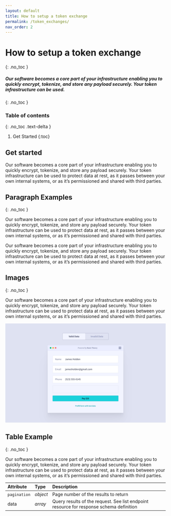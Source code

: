 ```yaml
---
layout: default
title: How to setup a token exchange
permalink: /token_exchanges/
nav_order: 2
---
```

# How to setup a token exchange
{: .no_toc }

##### Our software becomes a core part of your infrastructure enabling you to quickly encrypt, tokenize, and store any payload securely. Your token infrastructure can be used.
{: .no_toc }

### Table of contents
{: .no_toc .text-delta }

1. Get Started
{:toc}


## Get started

Our software becomes a core part of your infrastructure enabling you to quickly encrypt, tokenize, and store any payload securely. Your token infrastructure can be used to protect data at rest, as it passes between your own internal systems, or as it’s permissioned and shared with third parties.


## Paragraph Examples
{: .no_toc }

Our software becomes a core part of your infrastructure enabling you to quickly encrypt, tokenize, and store any payload securely. Your token infrastructure can be used to protect data at rest, as it passes between your own internal systems, or as it’s permissioned and shared with third parties.

Our software becomes a core part of your infrastructure enabling you to quickly encrypt, tokenize, and store any payload securely. Your token infrastructure can be used to protect data at rest, as it passes between your own internal systems, or as it’s permissioned and shared with third parties.


## Images
{: .no_toc }

Our software becomes a core part of your infrastructure enabling you to quickly encrypt, tokenize, and store any payload securely. Your token infrastructure can be used to protect data at rest, as it passes between your own internal systems, or as it’s permissioned and shared with third parties.

<img src="../assets/images/Example-B.svg">

## Table Example
{: .no_toc }

Our software becomes a core part of your infrastructure enabling you to quickly encrypt, tokenize, and store any payload securely. Your token infrastructure can be used to protect data at rest, as it passes between your own internal systems, or as it’s permissioned and shared with third parties.

| Attribute        | Type         | Description |
|:-------------|:------------------|:------|
| `pagination` | _object_ | Page number of the results to return  |
| data         | _array_   | Query results of the request. See list endpoint resource for response schema definition  |